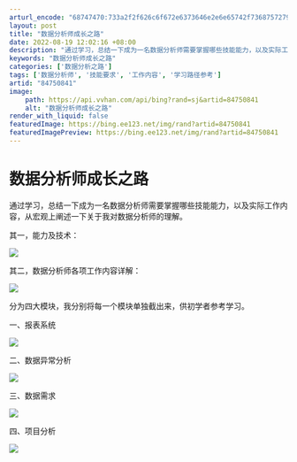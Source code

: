 ```yaml
---
arturl_encode: "68747470:733a2f2f626c6f672e6373646e2e6e65742f73687572797575:2f61727469636c652f64657461696c732f3834373530383431"
layout: post
title: "数据分析师成长之路"
date: 2022-08-19 12:02:16 +08:00
description: "通过学习，总结一下成为一名数据分析师需要掌握哪些技能能力，以及实际工作内容，从宏观上阐述一下关于我对"
keywords: "数据分析师成长之路"
categories: ['数据分析之路']
tags: ['数据分析师', '技能要求', '工作内容', '学习路径参考']
artid: "84750841"
image:
    path: https://api.vvhan.com/api/bing?rand=sj&artid=84750841
    alt: "数据分析师成长之路"
render_with_liquid: false
featuredImage: https://bing.ee123.net/img/rand?artid=84750841
featuredImagePreview: https://bing.ee123.net/img/rand?artid=84750841
---
```


# 数据分析师成长之路

通过学习，总结一下成为一名数据分析师需要掌握哪些技能能力，以及实际工作内容，从宏观上阐述一下关于我对数据分析师的理解。

其一，能力及技术：

![](https://i-blog.csdnimg.cn/blog_migrate/69b86128d7d71f7d82784a16c792f19a.png)

其二，数据分析师各项工作内容详解：

![](https://i-blog.csdnimg.cn/blog_migrate/ea5cd7fc41604fb005a819346936460b.png)

分为四大模块，我分别将每一个模块单独截出来，供初学者参考学习。

一、报表系统

![](https://i-blog.csdnimg.cn/blog_migrate/f2aa6bd97e3b336d2cae3c7d5d393c7c.png)

二、数据异常分析

![](https://i-blog.csdnimg.cn/blog_migrate/94dec1b293c64a4f8688ba198ea9394f.png)

三、数据需求

![](https://i-blog.csdnimg.cn/blog_migrate/b155567e9a873c4a3e89eb9707ab03a1.png)

四、项目分析

![](https://i-blog.csdnimg.cn/blog_migrate/f6601749b1d209c54a874e8cb566fe7a.png)